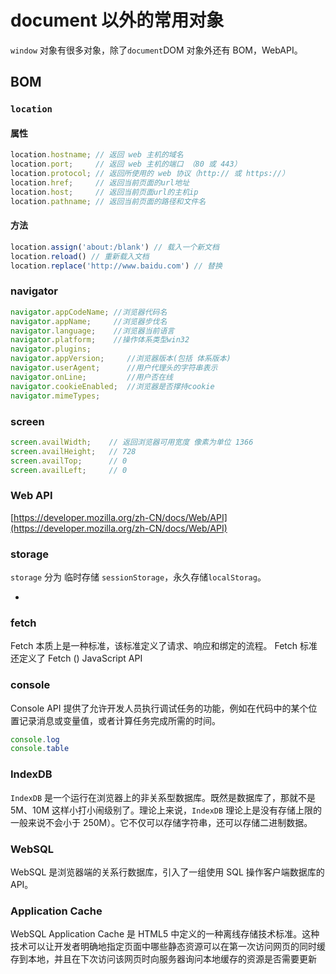 # document 以外的常用对象

`window` 对象有很多对象，除了`document`DOM 对象外还有 BOM，WebAPI。

## BOM

### `location`

#### 属性

```JavaScript
location.hostname; // 返回 web 主机的域名
location.port;     // 返回 web 主机的端口 （80 或 443）
location.protocol; // 返回所使用的 web 协议（http:// 或 https://）
location.href;     // 返回当前页面的url地址
location.host;     // 返回当前页面url的主机ip
location.pathname; // 返回当前页面的路径和文件名

```

#### 方法

```JavaScript
location.assign('about:/blank') // 载入一个新文档
location.reload() // 重新载入文档
location.replace('http://www.baidu.com') // 替换
```

### navigator

```JavaScript
navigator.appCodeName; //浏览器代码名
navigator.appName;     //浏览器步伐名
navigator.language;    //浏览器当前语言
navigator.platform;    //操作体系类型win32
navigator.plugins;
navigator.appVersion;     //浏览器版本(包括 体系版本)
navigator.userAgent;      //用户代理头的字符串表示
navigator.onLine;         //用户否在线
navigator.cookieEnabled;  //浏览器是否撑持cookie
navigator.mimeTypes;
```

### screen

```JavaScript
screen.availWidth;    // 返回浏览器可用宽度 像素为单位 1366
screen.availHeight;   // 728  
screen.availTop;      // 0
screen.availLeft;     // 0
```

### Web API

[https://developer.mozilla.org/zh-CN/docs/Web/API](https://developer.mozilla.org/zh-CN/docs/Web/API)

### storage

`storage` 分为 临时存储 `sessionStorage`，永久存储`localStorag`。

-

### fetch

Fetch 本质上是一种标准，该标准定义了请求、响应和绑定的流程。 Fetch 标准还定义了 Fetch () JavaScript API

### console

Console API 提供了允许开发人员执行调试任务的功能，例如在代码中的某个位置记录消息或变量值，或者计算任务完成所需的时间。

```JavaScript
console.log
console.table
```

### IndexDB

`IndexDB` 是一个运行在浏览器上的非关系型数据库。既然是数据库了，那就不是 5M、10M 这样小打小闹级别了。理论上来说，`IndexDB` 理论上是没有存储上限的一般来说不会小于 250M）。它不仅可以存储字符串，还可以存储二进制数据。

### WebSQL

WebSQL 是浏览器端的关系行数据库，引入了一组使用 SQL 操作客户端数据库的 API。

### Application Cache

WebSQL Application Cache 是 HTML5 中定义的一种离线存储技术标准。这种技术可以让开发者明确地指定页面中哪些静态资源可以在第一次访问网页的同时缓存到本地，并且在下次访问该网页时向服务器询问本地缓存的资源是否需要更新
